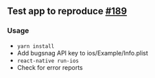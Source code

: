 ## Test app to reproduce [#189](https://github.com/bugsnag/bugsnag-react-native/issues/189)

### Usage

* `yarn install`
* Add bugsnag API key to ios/Example/Info.plist
* `react-native run-ios`
* Check for error reports
